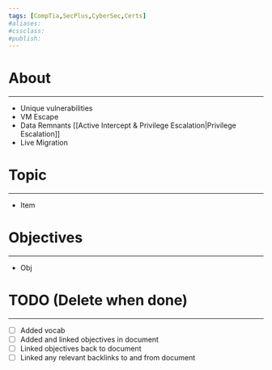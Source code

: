 ```yaml
---
tags: [CompTia,SecPlus,CyberSec,Certs]
#aliases:
#cssclass:
#publish:
---
```


# About
---
- Unique vulnerabilities
- VM Escape
- Data Remnants [[Active Intercept & Privilege Escalation|Privilege Escalation]]
- Live Migration

# Topic
---
- Item

# Objectives
---
- Obj

# TODO (Delete when done)
---
- [ ] Added vocab
- [ ] Added and linked objectives in document
- [ ] Linked objectives back to document
- [ ] Linked any relevant backlinks to and from document